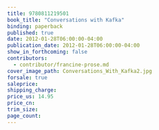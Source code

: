 ```yaml
---
title: 9780811219501
book_title: "Conversations with Kafka"
binding: paperback
published: true
date: 2012-01-28T06:00:00-04:00
publication_date: 2012-01-28T06:00:00-04:00
show_in_forthcoming: false
contributors:
  - contributor/francine-prose.md
cover_image_path: Conversations_With_Kafka2.jpg
forsale: true
saleprice:
shipping_charge:
price_us: 14.95
price_cn:
trim_size:
page_count:
---
```


